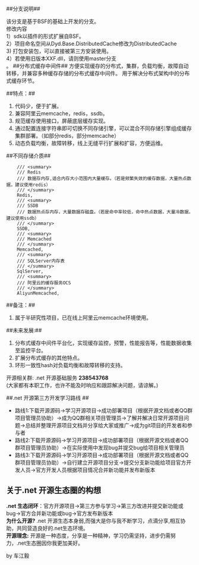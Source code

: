 ##分支说明##

该分支是基于BSF的基础上开发的分支。<br/>
修改内容<br/>
1）sdk以插件的形式扩展自BSF。<br/>
2）项目命名空间从Dyd.Base.DistributedCache修改为DistributedCache<br/>
3) 打包安装包，可以直接被第三方安装使用。<br/>
4）若使用旧版本XXF.dll，请则使用master分支<br/>
。
##分布式缓存中间件##
  方便实现缓存的分布式，集群，负载均衡，故障自动转移，并兼容多种缓存存储的分布式缓存中间件。 用于解决分布式架构中的分布式缓存环节。

##特点：##
 1. 代码少，便于扩展。
 2. 兼容阿里云memcache，redis，ssdb。
 3. 规范缓存使用接口，屏蔽底层缓存实现。
 4. 通过配置连接字符串即可切换不同存储引擎，可以混合不同存储引擎组成缓存集群部署。（如部分redis，部分memcache）
 5. 动态负载均衡，故障转移，线上无缝平行扩展和扩容，方便运维。

##不同存储介质##
       

        /// <summary>
        /// Redis 
        /// 数据存内存,适合内存大小范围内大量缓存。（若是频繁失效的缓存数据，大量热点数据，建议使用redis）
        /// </summary>
        Redis,
        /// <summary>
        /// SSDB
        /// 数据热点存内存，大量数据存磁盘。（若是命中率较低，命中热点数据，大量冷数据，建议使用ssdb）
        /// </summary>
        SSDB,
        /// <summary>
        /// Memcached
        /// </summary>
        Memcached,
        /// <summary>
        /// SQLServer内存表
        /// </summary>
        SqlServer,
        /// <summary>
        /// 阿里云的缓存服务OCS
        /// </summary>
        AliyunMemcached,

##备注：##
 1. 属于半研究性项目，已在线上阿里云memcache环境使用。

##未来发展:##
 1. 分布式缓存中间件平台化，实现缓存监控，预警，性能报告等，性能数据收集至监控平台。
 2. 扩展分布式缓存的其他特点。
 3. 环形一致性hash对负载均衡和故障转移的支持。  

开源相关群: .net 开源基础服务 **238543768**<br/>
(大家都有本职工作，也许不能及时响应和跟踪解决问题，请谅解。)

##.net 开源第三方开发学习路线 ##

- 路线1:下载开源源码->学习开源项目->成功部署项目（根据开源文档或者QQ群项目管理员协助）->成为QQ群相关项目管理员->了解并解决日常开源项目问题->总结并整理开源项目文档并分享给大家或推广->成为git项目的开发者和参与者
- 路线2:下载开源源码->学习开源项目->成功部署项目（根据开源文档或者QQ群项目管理员协助）->在实际使用中发现bug并提交bug给项目相关管理员
- 路线3:下载开源源码->学习开源项目->成功部署项目（根据开源文档或者QQ群项目管理员协助）->自行建立开源项目分支->提交分支新功能给项目官方开发人员->官方开发人员根据项目情况合并新功能并发布新版本

## 关于.net 开源生态圈的构想 ##
<b>.net 生态闭环</b>：官方开源项目->第三方参与学习->第三方改进并提交新功能或bug->官方合并新功能或bug->官方发布新版本<br/>
<b>为什么开源?</b> .net 开源生态本身弱,而强大是你与我不断学习，点滴分享,相互协助，共同营造良好的.net生态环境。<br/>
<b>开源理念:</b> 开源是一种态度，分享是一种精神，学习仍需坚持，进步仍需努力，.net生态圈因你我更加美好。<br/>

by 车江毅